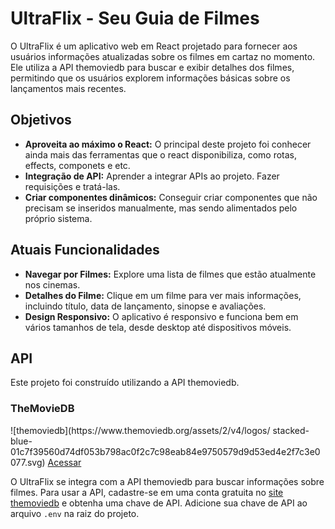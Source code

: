 # UltraFlix - Seu Guia de Filmes
</hr>

O UltraFlix é um aplicativo web em React projetado para fornecer aos usuários informações atualizadas sobre os filmes em cartaz no momento. Ele utiliza a API themoviedb para buscar e exibir detalhes dos filmes, permitindo que os usuários explorem informações básicas sobre os lançamentos mais recentes.

## Objetivos
</hr>

- **Aproveita ao máximo o React:**  O principal deste projeto foi conhecer ainda mais das ferramentas que o react disponibiliza, como rotas, effects, componets e etc.
- **Integração de API:**  Aprender a integrar APIs ao projeto. Fazer requisições e tratá-las.
- **Criar componentes dinâmicos:** Conseguir criar componentes que não precisam se inseridos manualmente, mas sendo alimentados pelo próprio sistema.
## Atuais Funcionalidades
</hr>

- **Navegar por Filmes:** Explore uma lista de filmes que estão atualmente nos cinemas.
- **Detalhes do Filme:** Clique em um filme para ver mais informações, incluindo título, data de lançamento, sinopse e avaliações.
- **Design Responsivo:** O aplicativo é responsivo e funciona bem em vários tamanhos de tela, desde desktop até dispositivos móveis.

## API
</hr>
Este projeto foi construído utilizando a API themoviedb.

### TheMovieDB
</hr>
![themoviedb](https://www.themoviedb.org/assets/2/v4/logos/
stacked-blue-01c7f39560d74df053b798ac0f2c7c98eab84e9750579d9d53ed4e2f7c3e0077.svg)
<a href='https://www.themoviedb.org'>Acessar <a>

O UltraFlix se integra com a API themoviedb para buscar informações sobre filmes. Para usar a API, cadastre-se em uma conta gratuita no [site themoviedb](https://www.themoviedb.org/) e obtenha uma chave de API. Adicione sua chave de API ao arquivo `.env` na raiz do projeto.

